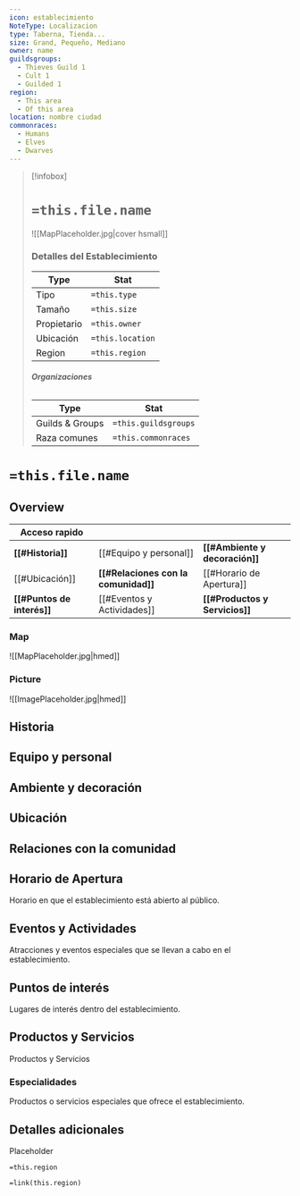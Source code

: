 ```yaml
---
icon: establecimiento
NoteType: Localizacion
type: Taberna, Tienda...
size: Grand, Pequeño, Mediano
owner: name
guildsgroups:
  - Thieves Guild 1
  - Cult 1
  - Guilded 1
region:
  - This area
  - Of this area
location: nombre ciudad
commonraces:
  - Humans
  - Elves
  - Dwarves
---
```



> [!infobox]
> # **`=this.file.name`**
> ![[MapPlaceholder.jpg|cover hsmall]]
> ### **Detalles del Establecimiento**
> Type | Stat
> --- | ---
> Tipo | `=this.type`
> Tamaño |  `=this.size`
> Propietario |  `=this.owner`
> Ubicación |  `=this.location`
> Region |  `=this.region`
> ###### **Organizaciones**
> Type | Stat
> --- | ---
> Guilds & Groups |  `=this.guildsgroups`
> Raza comunes |  `=this.commonraces`



# `=this.file.name`
## Overview

| Acceso rapido              |                                      |                                |
| -------------------------- | ------------------------------------ | ------------------------------ |
| **[[#Historia]]**          | [[#Equipo y personal]]               | **[[#Ambiente y decoración]]** |
| [[#Ubicación]]             | **[[#Relaciones con la comunidad]]** | [[#Horario de Apertura]]       |
| **[[#Puntos de interés]]** | [[#Eventos y Actividades]]           | **[[#Productos y Servicios]]** |

### Map
![[MapPlaceholder.jpg|hmed]]

### Picture
![[ImagePlaceholder.jpg|hmed]]

## Historia
## Equipo y personal
## Ambiente y decoración
## Ubicación
## Relaciones con la comunidad
## Horario de Apertura 
Horario en que el establecimiento está abierto al público. 
## Eventos y Actividades 
Atracciones y eventos especiales que se llevan a cabo en el establecimiento. 
## Puntos de interés 
Lugares de interés dentro del establecimiento. 
## Productos y Servicios
Productos y Servicios
### Especialidades 
Productos o servicios especiales que ofrece el establecimiento. 
## Detalles adicionales
Placeholder

`=this.region`


`=link(this.region)`
